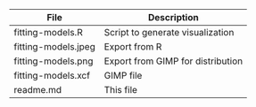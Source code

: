| File | Description |
| --- | --- |
| fitting-models.R | Script to generate visualization |
| fitting-models.jpeg | Export from R |
| fitting-models.png | Export from GIMP for distribution |
| fitting-models.xcf | GIMP file |
| readme.md | This file |
